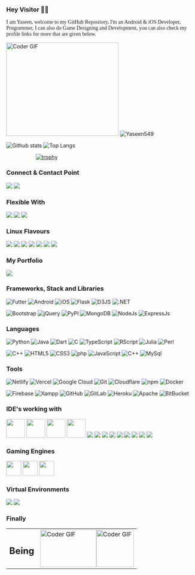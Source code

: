 ### Hey Visitor 🖐🏻

<p style="font-family: 'Zen Dots', cursive;" >I am Yaseen, welcome to my GitHub Repository, I'm an Android & iOS Developer, Programmer, I can also do Game Designing and Development, you can also check my profile links for more that are given below.</p>

<img src="https://media.giphy.com/media/p4NLw3I4U0idi/giphy.gif" alt="Coder GIF" width="300" height="250"> <img src="https://komarev.com/ghpvc/?username=Yasen549" alt="Yaseen549" /> 

![Github stats](https://github-readme-stats.vercel.app/api?username=Yaseen549&show_icons=true)    ![Top Langs](https://github-readme-stats.vercel.app/api/top-langs/?username=Yaseen549&layout=compact&theme=white&langs_count=10)

<p><span align="center">&nbsp;&nbsp;&nbsp;&nbsp;&nbsp;&nbsp;&nbsp;&nbsp;&nbsp;&nbsp;&nbsp;&nbsp;&nbsp;&nbsp;&nbsp;&nbsp;&nbsp;&nbsp;&nbsp;&nbsp;<a href="https://yaseen.netlify.com"><img src="https://github-profile-trophy.vercel.app/?username=Yaseen549&amp;margin-w=15&amp;column=7&amp;row=3" alt="trophy" data-canonical-src="https://github-profile-trophy.vercel.app/?username=Yaseen549&amp;margin-w=15&amp;column=6&amp;row=3" style="max-width:100%;"></a></span></p>

### Connect & Contact Point  

[<img src="https://img.shields.io/badge/-LinkedIn-000000?style=social&logo=linkedin" />](https://www.linkedin.com/in/yaseen59/) 
[<img src="https://img.shields.io/badge/-YouTube-000000?style=social&logo=youtube" />](https://www.youtube.com/c/SyberCode) 

### Flexible With

[<img src="https://img.shields.io/badge/-Linux-000000?style=social&logo=linux" />](#)
[<img src="https://img.shields.io/badge/-Windows-000000?style=social&logo=windows" />](#) 
[<img src="https://img.shields.io/badge/-Macintosh-000000?style=social&logo=apple" />](#)

### Linux Flavours

<img src="https://img.icons8.com/color/48/000000/linux.png"/> <img src="https://img.icons8.com/emoji/50/000000/parrot-emoji.png"/> <img src="https://img.icons8.com/color/48/000000/ubuntu.png"/> <img src="https://img.icons8.com/color/48/000000/kali-linux.png"/> <img src="https://img.icons8.com/color/48/000000/red-hat.png"/> <img src="https://img.icons8.com/color/48/000000/debian.png"/> <img src="https://img.icons8.com/color/48/000000/centos.png"/> 

### My Portfolio 

[<img src="https://img.shields.io/badge/-My_Website-000000?style=social&logo=google"/>](https://yaseen.netlify.com)

### Frameworks, Stack and Libraries

![Futter](https://img.shields.io/badge/-Flutter-F7F7F7?style=for-the-badge&logo=flutter&logoColor=blue)
![Android](https://img.shields.io/badge/-Android-F7F7F7?style=for-the-badge&logo=Android)
![iOS](https://img.shields.io/badge/-iOS-F7F7F7?style=for-the-badge&logo=apple&logoColor=black)
![Flask](https://img.shields.io/badge/-Flask-F7F7F7?style=for-the-badge&logo=Flask&logoColor=blue)
![D3JS](https://img.shields.io/badge/-D3.js-F7F7F7?style=for-the-badge&logo=d3.js)
![.NET](https://img.shields.io/badge/-.NET-F7F7F7?style=for-the-badge&logo=.NET&logoColor=A90097)
<!-- ![React](https://img.shields.io/badge/-React-F7F7F7?style=for-the-badge&logo=react) -->
<!-- ![SpringBoot](https://img.shields.io/badge/-SpringBoot-F7F7F7?style=for-the-badge&logo=spring) -->

![Bootstrap](https://img.shields.io/badge/-Bootstrap-F7F7F7?style=for-the-badge&logo=Bootstrap)
![jQuery](https://img.shields.io/badge/-jQuery-F7F7F7?style=for-the-badge&logo=jquery&logoColor=black)
![PyPI](https://img.shields.io/badge/-PyPI-F7F7F7?style=for-the-badge&logo=PyPI)
![MongoDB](https://img.shields.io/badge/-MongoDB-F7F7F7?style=for-the-badge&logo=MongoDB)
![NodeJs](https://img.shields.io/badge/-Node.js-F7F7F7?style=for-the-badge&logo=node.js)
![ExpressJs](https://img.shields.io/badge/-Express.js-F7F7F7?style=for-the-badge&logo=express&logoColor=black)

<!-- 
[![Flutter](https://img.shields.io/badge/-Flutter-F7F8F9?style=flat-square&logo=Flutter&logoColor=blue)](https://flutter.dev/)
[![Android](https://img.shields.io/badge/-Android-F7F8F9?style=flat-square&logo=Android)](https://developer.android.com/studio)
[![iOS](https://img.shields.io/badge/-iOS-F7F8F9?style=flat-square&logo=apple&logoColor=black)](https://www.apple.com/)
[![Flask](https://img.shields.io/badge/-Flask-F7F8F9?style=flat-square&logo=Flask&logoColor=blue)](https://flask.palletsprojects.com/en/1.1.x/)
[![D3JS](https://img.shields.io/badge/-D3.js-F7F8F9?style=flat-square&logo=d3.js)](https://d3js.org/)
[![.Net](https://img.shields.io/badge/-.Net-F7F8F9?style=flat-square&logo=.Net&logoColor=A90097)](https://dotnet.microsoft.com/apps/aspnet) -->
<!-- [![SpringBoot](https://img.shields.io/badge/-SpringBoot-F7F8F9?style=flat-square&logo=spring)](https://spring.io/projects/spring-boot) -->

<!-- 
[![Bootstrap](https://img.shields.io/badge/-Bootstrap-F7F8F9?style=flat-square&logo=Bootstrap)](https://getbootstrap.com/)
[![jQuery](https://img.shields.io/badge/-jQuery-F7F8F9?style=flat-square&logo=jquery&logoColor=black)](https://jquery.com/)
[![PyPI](https://img.shields.io/badge/-PyPI-F7F8F9?style=flat-square&logo=PyPI)](https://pypi.org/user/yaseen59/)
![MongoDB](https://img.shields.io/badge/-MongoDB-F7F8F9?style=flat-square&logo=MongoDB)
![nodejs](https://img.shields.io/badge/-node.js-F7F8F9?style=flat-square&logo=node.js)
![ExpressJs](https://img.shields.io/badge/-express.js-F7F8F9?style=flat-square&logo=express&logoColor=black) 
-->

<!-- ![react](https://img.shields.io/badge/-React-F7F8F9?style=flat-square&logo=react) -->

### Languages
![Python](https://img.shields.io/badge/-Python-black?style=for-the-badge&logo=Python&logoColor=white)
![Java](https://img.shields.io/badge/-java-F09522?style=for-the-badge&logo=java)
![Dart](https://img.shields.io/badge/-Dart-152030?style=for-the-badge&logo=Dart)
![C](https://img.shields.io/badge/-C-3D46C6?style=for-the-badge&logo=c)
![TypeScript](https://img.shields.io/badge/-TypeScript-blue?style=for-the-badge&logo=typescript&logoColor=white)
![RScript](https://img.shields.io/badge/R-%23276DC3.svg?&style=for-the-badge&logo=r&logoColor=white)
![Julia](https://img.shields.io/badge/Julia-black.svg?&style=for-the-badge&logo=Julia&logoColor=white)
![Perl](https://img.shields.io/badge/Perl-3F416A.svg?&style=for-the-badge&logo=Perl&logoColor=white)

![C++](https://img.shields.io/badge/-C_Sharp-621F74?style=for-the-badge&logo=c#)
![HTML5](https://img.shields.io/badge/-HTML5-E34F26?style=for-the-badge&logo=html5&logoColor=white)
![CSS3](https://img.shields.io/badge/-CSS3-254BDD?style=for-the-badge&logo=css3)
![php](https://img.shields.io/badge/-php-purple?style=for-the-badge&logo=php&logoColor=white)
![JavaScript](https://img.shields.io/badge/-JavaScript-yellow?style=for-the-badge&logo=JavaScript&logoColor=ffffff)
![C++](https://img.shields.io/badge/-C++-00427E?style=for-the-badge&logo=c)
![MySql](https://img.shields.io/badge/-MySql-orange?style=for-the-badge&logo=MySql&logoColor=white)

### Tools
![Netlify](https://img.shields.io/badge/-Netlify-F7F7F7?style=for-the-badge&logo=Netlify)
![Vercel](https://img.shields.io/badge/-Vercel-F7F7F7?style=for-the-badge&logo=Vercel&logoColor=black)
![Google Cloud](https://img.shields.io/badge/Google%20Cloud-F7F7F7?style=for-the-badge&logo=google-cloud)
![Git](https://img.shields.io/badge/-Git-F7F7F7?style=for-the-badge&logo=git)
![Cloudflare](https://img.shields.io/badge/-Cloudflare-F7F7F7?style=for-the-badge&logo=Cloudflare)
![npm](https://img.shields.io/badge/-npm-F7F7F7?style=for-the-badge&logo=npm)
![Docker](https://img.shields.io/badge/-Docker-F7F7F7?style=for-the-badge&logo=Docker)

![Firebase](https://img.shields.io/badge/-Firebase-F7F7F7?style=for-the-badge&logo=Firebase)
![Xampp](https://img.shields.io/badge/-Xampp-F7F7F7?style=for-the-badge&logo=xampp) 
![GitHub](https://img.shields.io/badge/-GitHub-F7F7F7?style=for-the-badge&logo=github&logoColor=181717) 
![GitLab](https://img.shields.io/badge/-GitLab-F7F7F7?style=for-the-badge&logo=gitlab&logoColor=FCA121) 
![Heroku](https://img.shields.io/badge/-Heroku-F7F7F7?style=for-the-badge&logo=heroku&logoColor=430098) 
![Apache](https://img.shields.io/badge/-Apache-F7F7F7?style=for-the-badge&logo=apache&logoColor=black) 
![BitBucket](https://img.shields.io/badge/-BitBucket-F7F7F7?style=for-the-badge&logo=bitbucket&logoColor=2684FF) 

### IDE's working with

<img height="50" src="https://img.icons8.com/color/344/intellij-idea.png"> <img height="50" src="https://img.icons8.com/color/344/pycharm.png"> <img height="50" src="https://img.icons8.com/color/344/visual-studio-2019.png"> <img height="50" src="https://img.icons8.com/color/344/visual-studio-code-2019.png"> <img src="https://img.icons8.com/officexs/50/000000/java-eclipse.png" /> <img src="https://img.icons8.com/fluent/50/000000/adobe-photoshop.png"/> <img src="https://img.icons8.com/color/48/000000/adobe-illustrator.png"/> <img src="https://img.icons8.com/color/48/000000/adobe-after-effects.png"/> <img src="https://img.icons8.com/color/48/000000/adobe-indesign.png"/> <img src="https://img.icons8.com/color/48/000000/adobe-dreamweaver.png"/> <img src="https://img.icons8.com/color/48/000000/adobe-premiere-pro.png"/>  <img src="https://img.icons8.com/fluent/48/000000/adobe-animate.png"/> <img src="https://img.icons8.com/fluent/48/000000/android-os.png"/> 

### Gaming Engines

<img src="https://img.icons8.com/color/48/000000/unreal-engine.png" width="40" height="40"/> <img src="https://img.icons8.com/ios-filled/64/000000/unity.png" width="40" height="40"/> <img src="https://img.icons8.com/color/48/000000/game-maker.png" width="40" height="40"/>

### Virtual Environments

<img src="https://img.icons8.com/color/48/000000/old-vmware-logo.png"/> <img src="https://img.icons8.com/color/48/000000/virtualbox.png"/>


### Finally

<table>
	<tr>
		<td>
			<h2>Being</h2>
		</td>
		<td>
	      		<img src="https://media.giphy.com/media/i0EYHNbxPMeSWznjSH/giphy.gif" alt="Coder GIF" width="150" height="100"><img src="https://media.giphy.com/media/fkTFkvYVz5dmg/giphy.gif" alt="Coder GIF" width="100" height="100">
		</td>
	</tr>
</table>

